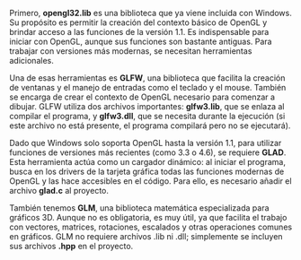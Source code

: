 Primero, **opengl32.lib** es una biblioteca que ya viene incluida con Windows. Su propósito es permitir la creación del contexto básico de OpenGL y brindar acceso a las funciones de la versión 1.1. Es indispensable para iniciar con OpenGL, aunque sus funciones son bastante antiguas. Para trabajar con versiones más modernas, se necesitan herramientas adicionales.

Una de esas herramientas es **GLFW**, una biblioteca que facilita la creación de ventanas y el manejo de entradas como el teclado y el mouse. También se encarga de crear el contexto de OpenGL necesario para comenzar a dibujar. GLFW utiliza dos archivos importantes: **glfw3.lib**, que se enlaza al compilar el programa, y **glfw3.dll**, que se necesita durante la ejecución (si este archivo no está presente, el programa compilará pero no se ejecutará).

Dado que Windows solo soporta OpenGL hasta la versión 1.1, para utilizar funciones de versiones más recientes (como 3.3 o 4.6), se requiere **GLAD**. Esta herramienta actúa como un cargador dinámico: al iniciar el programa, busca en los drivers de la tarjeta gráfica todas las funciones modernas de OpenGL y las hace accesibles en el código. Para ello, es necesario añadir el archivo **glad.c** al proyecto.

También tenemos **GLM**, una biblioteca matemática especializada para gráficos 3D. Aunque no es obligatoria, es muy útil, ya que facilita el trabajo con vectores, matrices, rotaciones, escalados y otras operaciones comunes en gráficos. GLM no requiere archivos .lib ni .dll; simplemente se incluyen sus archivos **.hpp** en el proyecto.